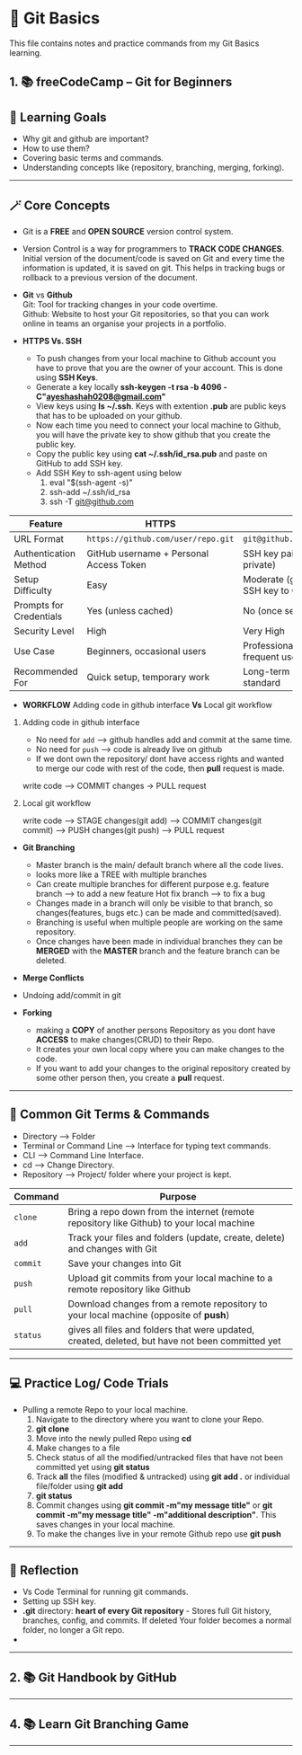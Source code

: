# 🧠 Git Basics

This file contains notes and practice commands from my Git Basics learning.

## 1. 📚 freeCodeCamp – Git for Beginners

## 🎯 Learning Goals
- Why git and github are important?
- How to use them?
- Covering basic terms and commands.
- Understanding concepts like (repository, branching, merging, forking).
  
---

## 🪄 Core Concepts 
- Git is a **FREE** and **OPEN SOURCE** version control system.
- Version Control is a way for programmers to **TRACK CODE CHANGES**. Initial version of the document/code is saved on Git and every time the information is updated, it is saved on git. This helps in tracking bugs or rollback to a previous version of the document.
  
- **Git** vs **Github**<br>
  Git: Tool for tracking changes in your code overtime.<br>
  Github: Website to host your Git repositories, so that you can work online in teams an organise your projects in a portfolio.

- **HTTPS Vs. SSH**
   - To push changes from your local machine to Github account you have to prove that you are the owner of your account. This is done using **SSH Keys**.
   - Generate a key locally **ssh-keygen -t rsa -b 4096 -C"ayeshashah0208@gmail.com"**
   - View keys using **ls ~/.ssh**. Keys with extention **.pub** are public keys that has to be uploaded on your github.
   - Now each time you need to connect your local machine to Github, you will have the private key to show github that you create the public key.
   - Copy the public key using **cat ~/.ssh/id_rsa.pub** and paste on GitHub to add SSH key.
   - Add SSH Key to ssh-agent using below
       1. eval "$(ssh-agent -s)"
       2. ssh-add ~/.ssh/id_rsa
       3. ssh -T git@github.com
  
| Feature                  | HTTPS                                     | SSH                                          |
|--------------------------|-------------------------------------------|----------------------------------------------|
| URL Format               | `https://github.com/user/repo.git`        | `git@github.com:user/repo.git`               |
| Authentication Method    | GitHub username + Personal Access Token   | SSH key pair (public + private)              |
| Setup Difficulty         | Easy                                      | Moderate (generate and add SSH key to GitHub)|
| Prompts for Credentials  | Yes (unless cached)                       | No (once set up)                             |
| Security Level           | High                                      | Very High                                    |
| Use Case                 | Beginners, occasional users               | Professionals, automation, frequent users    |
| Recommended For          | Quick setup, temporary work               | Long-term use, industry standard             |

- **WORKFLOW**
  Adding code in github interface **Vs** Local git workflow
1. Adding code in github interface
   - No need for `add` --> github handles add and commit at the same time.
   - No need for `push` --> code is already live on github
   - If we dont own the repository/ dont have access rights and wanted to merge our code with rest of the code, then **pull** request is made.
     
   write code --> COMMIT changes -> PULL request
   
2. Local git workflow

   write code --> STAGE changes(git add) --> COMMIT changes(git commit) --> PUSH changes(git push) --> PULL request

- **Git Branching**
  - Master branch is the main/ default branch where all the code lives.
  - looks more like a TREE with multiple branches
  - Can create multiple branches for different purpose
    e.g. feature branch --> to add a new feature
         Hot fix branch --> to fix a bug
  - Changes made in a branch will only be visible to that branch, so changes(features, bugs etc.) can be made and committed(saved).
  - Branching is useful when multiple people are working on the same repository.
  - Once changes have been made in individual branches they can be **MERGED** with the **MASTER** branch and the feature branch can be deleted.

- **Merge Conflicts**
- Undoing add/commit in git
- **Forking**
   - making a **COPY** of another persons Repository as you dont have **ACCESS** to make changes(CRUD) to their Repo.
   - It creates your own local copy where you can make changes to the code.
   - If you want to add your changes to the original repository created by some other person then, you create a **pull** request.
   
---

## 🧪 Common Git Terms & Commands

- Directory --> Folder
- Terminal or Command Line --> Interface for typing text commands.
- CLI --> Command Line Interface.
- cd --> Change Directory.
- Repository --> Project/ folder where your project is kept.

| Command | Purpose |
|--------|---------|
| `clone` | Bring a repo down from the internet (remote repository like Github) to your local machine |
| `add` | Track your files and folders (update, create, delete) and changes with Git |
| `commit` | Save your changes into Git |
| `push` | Upload git commits from your local machine to a remote repository like Github |
| `pull` | Download changes from a remote repository to your local machine (opposite of **push**) |
| `status` | gives all files and folders that were updated, created, deleted, but have not been committed yet |

---

## 💻 Practice Log/ Code Trials

- Pulling a remote Repo to your local machine.
    1. Navigate to the directory where you want to clone your Repo.
    2. **git clone <SSH key>**
    3. Move into the newly pulled Repo using **cd <foldername>**
    4. Make changes to a file
    5. Check status of all the modified/untracked files that have not been committed yet using **git status**
    6. Track **all** the files (modified & untracked) using **git add .** or individual file/folder using **git add <filename>**
    7. **git status**
    8. Commit changes using **git commit -m"my message title"** or **git commit -m"my message title" -m"additional description"**. This saves changes in your local machine.
    9. To make the changes live in your remote Github repo use **git push**
  

---

## 🧩 Reflection

- Vs Code Terminal for running git commands.
- Setting up SSH key.
- **.git** directory: **heart of every Git repository** - Stores full Git history, branches, config, and commits. If deleted	Your folder becomes a normal folder, no longer a Git repo.
- 

---
## 2. 📚 Git Handbook by GitHub

---
## 4. 📚 Learn Git Branching Game
 
---



